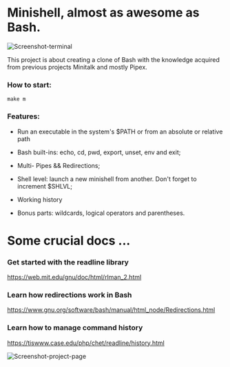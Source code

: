 # Minishell, almost as awesome as Bash.

![Screenshot-terminal](https://user-images.githubusercontent.com/92089944/224225348-60435cf6-90f9-4683-8043-36d0cb7dcd7f.jpeg)

This project is about creating a clone of Bash with the knowledge acquired from previous projects Minitalk and mostly Pipex.



### How to start:

```
make m
```


### Features:
- Run an executable in the system's $PATH or from an absolute or relative path 

- Bash built-ins: echo, cd, pwd, export, unset, env and exit;

- Multi- Pipes && Redirections;

- Shell level: launch a new minishell from another. Don't forget to increment $SHLVL;

- Working history

- Bonus parts: wildcards, logical operators and parentheses.



# Some crucial docs ...
### Get started with the readline library
https://web.mit.edu/gnu/doc/html/rlman_2.html

### Learn how redirections work in Bash
https://www.gnu.org/software/bash/manual/html_node/Redirections.html

### Learn how to manage command history
https://tiswww.case.edu/php/chet/readline/history.html


![Screenshot-project-page](https://user-images.githubusercontent.com/92089944/224226153-51527bf7-e35d-4b0a-838f-486aa7e61bdf.png)

